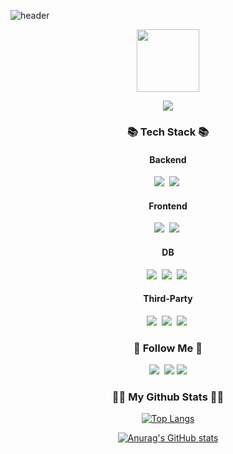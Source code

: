 <!--
**GisangLee/GisangLee** is a ✨ _special_ ✨ repository because its `README.md` (this file) appears on your GitHub profile.

Here are some ideas to get you started:

- 🔭 I’m currently working on ...
- 🌱 I’m currently learning ...
- 👯 I’m looking to collaborate on ...
- 🤔 I’m looking for help with ...
- 💬 Ask me about ...
- 📫 How to reach me: ...
- 😄 Pronouns: ...
- ⚡ Fun fact: ...
-->

![header](https://capsule-render.vercel.app/api?type=waving&height=200&text=Welcome%20to%20GL&fontAlign=65&fontAlignY=40&color=gradient)

<p align="center">
  <img width="100" height="100" src="https://user-images.githubusercontent.com/48057905/209806943-24c24720-9b62-429f-9f88-48ec065cc2d3.png"/>
</p>


<p align="center">
  <a href="https://hits.seeyoufarm.com"><img src="https://hits.seeyoufarm.com/api/count/incr/badge.svg?url=https%3A%2F%2Fgithub.com%2Fhyeinisfree&count_bg=%2341B883&title_bg=%23CDC2C2&icon=github.svg&icon_color=%23E7E7E7&title=hits&edge_flat=false"/></a>
</p>

<h3 align="center">📚 Tech Stack 📚</h3>
<h4 align="center">Backend</h4>
<p align="center">
  <img src="https://img.shields.io/badge/Python-3766AB?style=flat-square&logo=Python&logoColor=white"/></a>&nbsp
  <img src="https://img.shields.io/badge/Django-092E20?style=flat-square&logo=Django&logoColor=white"/></a>&nbsp 
</p>
<h4 align="center">Frontend</h4>
<p align="center">
  <img src="https://img.shields.io/badge/HTML5-E34F26?style=flat-square&logo=HTML5&logoColor=white"/></a>&nbsp
  <img src="https://img.shields.io/badge/Javascript-ffb13b?style=flat-square&logo=javascript&logoColor=white"/></a>&nbsp
</p>
<h4 align="center">DB</h4>
<p align="center">
  <img src="https://img.shields.io/badge/PostgreSQL-4169E1?style=flat-square&logo=MySql&logoColor=white"/></a>&nbsp
  <img src="https://img.shields.io/badge/Mysql-E6B91E?style=flat-square&logo=MySql&logoColor=white"/></a>&nbsp
  <img src="https://img.shields.io/badge/MariaDB-003545?style=flat-square&logo=TensorFlow&logoColor=white"/></a>&nbsp
</p>
<h4 align="center">Third-Party</h4>  
<p align="center">
    <img src="https://img.shields.io/badge/NumPy-013243?style=flat-square&logo=TensorFlow&logoColor=white"/></a>&nbsp
    <img src="https://img.shields.io/badge/pandas-150458?style=flat-square&logo=TensorFlow&logoColor=white"/></a>&nbsp
    <img src="https://img.shields.io/badge/TensorFlow-FF6F00?style=flat-square&logo=TensorFlow&logoColor=white"/></a>&nbsp
</p>
<h3 align="center">🌈 Follow Me 🌈</h3>
<p align="center">
  <a href="https://velog.io/@masterkorea01"><img src="https://img.shields.io/badge/Blog-11B48A?style=flat-square&logo=Vimeo&logoColor=white&link=https://velog.io/@hyeinisfree"/></a>&nbsp
  <a href="mailto:kisang6710@gmail.com"><img src="https://img.shields.io/badge/Gmail-d14836?style=flat-square&logo=Gmail&logoColor=white&link=kisang6710@gmail.com"/></a>
  <a href="https://www.npmjs.com/~gisanglee"><img src="https://img.shields.io/badge/Npm-C41E25?style=flat-square&logo=Npm&logoColor=white&link=https://velog.io/@hyeinisfree"/></a>
</p>

<h3 align="center">👩‍💻 My Github Stats 👩‍💻</h3>

<div align="center">


[![Top Langs](https://github-readme-stats.vercel.app/api/top-langs/?username=GisangLee&langs_count=10&layout=compact)]()
  
[![Anurag's GitHub stats](https://github-readme-stats.vercel.app/api?username=GisangLee)](https://github.com/anuraghazra/github-readme-stats)


</div>


